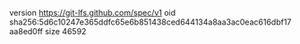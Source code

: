 version https://git-lfs.github.com/spec/v1
oid sha256:5d6c10247e365ddfc65e6b851438ced644134a8aa3ac0eac616dbf17aa8ed0ff
size 46592
